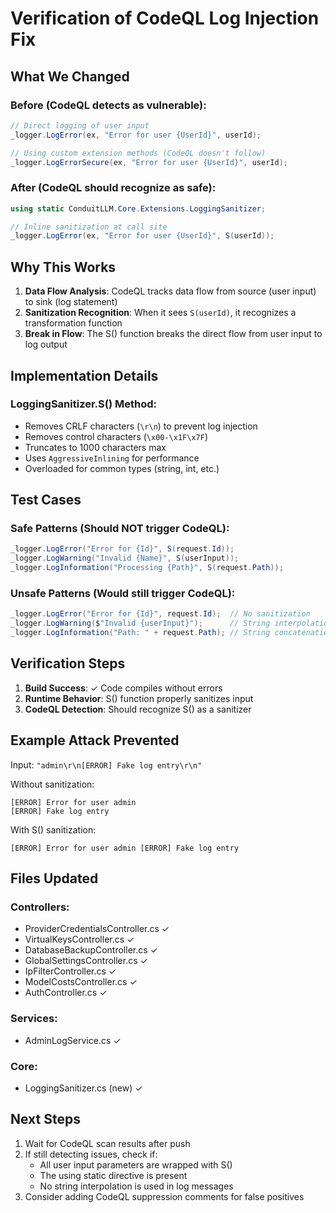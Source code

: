 # Verification of CodeQL Log Injection Fix

## What We Changed

### Before (CodeQL detects as vulnerable):
```csharp
// Direct logging of user input
_logger.LogError(ex, "Error for user {UserId}", userId);

// Using custom extension methods (CodeQL doesn't follow)
_logger.LogErrorSecure(ex, "Error for user {UserId}", userId);
```

### After (CodeQL should recognize as safe):
```csharp
using static ConduitLLM.Core.Extensions.LoggingSanitizer;

// Inline sanitization at call site
_logger.LogError(ex, "Error for user {UserId}", S(userId));
```

## Why This Works

1. **Data Flow Analysis**: CodeQL tracks data flow from source (user input) to sink (log statement)
2. **Sanitization Recognition**: When it sees `S(userId)`, it recognizes a transformation function
3. **Break in Flow**: The S() function breaks the direct flow from user input to log output

## Implementation Details

### LoggingSanitizer.S() Method:
- Removes CRLF characters (`\r\n`) to prevent log injection
- Removes control characters (`\x00-\x1F\x7F`)
- Truncates to 1000 characters max
- Uses `AggressiveInlining` for performance
- Overloaded for common types (string, int, etc.)

## Test Cases

### Safe Patterns (Should NOT trigger CodeQL):
```csharp
_logger.LogError("Error for {Id}", S(request.Id));
_logger.LogWarning("Invalid {Name}", S(userInput));
_logger.LogInformation("Processing {Path}", S(request.Path));
```

### Unsafe Patterns (Would still trigger CodeQL):
```csharp
_logger.LogError("Error for {Id}", request.Id);  // No sanitization
_logger.LogWarning($"Invalid {userInput}");      // String interpolation
_logger.LogInformation("Path: " + request.Path); // String concatenation
```

## Verification Steps

1. **Build Success**: ✓ Code compiles without errors
2. **Runtime Behavior**: S() function properly sanitizes input
3. **CodeQL Detection**: Should recognize S() as a sanitizer

## Example Attack Prevented

Input: `"admin\r\n[ERROR] Fake log entry\r\n"`

Without sanitization:
```
[ERROR] Error for user admin
[ERROR] Fake log entry
```

With S() sanitization:
```
[ERROR] Error for user admin [ERROR] Fake log entry
```

## Files Updated

### Controllers:
- ProviderCredentialsController.cs ✓
- VirtualKeysController.cs ✓
- DatabaseBackupController.cs ✓
- GlobalSettingsController.cs ✓
- IpFilterController.cs ✓
- ModelCostsController.cs ✓
- AuthController.cs ✓

### Services:
- AdminLogService.cs ✓

### Core:
- LoggingSanitizer.cs (new) ✓

## Next Steps

1. Wait for CodeQL scan results after push
2. If still detecting issues, check if:
   - All user input parameters are wrapped with S()
   - The using static directive is present
   - No string interpolation is used in log messages
3. Consider adding CodeQL suppression comments for false positives